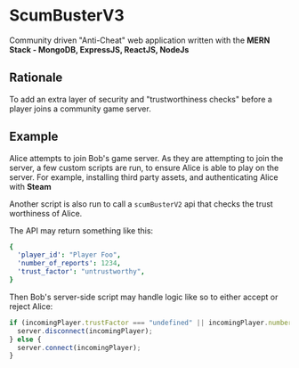 # ScumBusterV3

Community driven "Anti-Cheat" web application written with the **MERN Stack - MongoDB, ExpressJS, ReactJS, NodeJs**

## Rationale
To add an extra layer of security and "trustworthiness checks" before a player joins a community game server.

## Example
Alice attempts to join Bob's game server. As they are attempting to join the server, a few custom scripts are run, to ensure Alice is able to play on the server. For example, installing third party assets, and authenticating Alice with **Steam**

Another script is also run to call a `scumBusterV2` api that checks the trust worthiness of Alice. 

The API may return something like this: 

```yaml
{
  'player_id': "Player Foo",
  'number_of_reports': 1234,
  'trust_factor': "untrustworthy",
}
```

Then Bob's server-side script may handle logic like so to either accept or reject Alice:

```typescript
if (incomingPlayer.trustFactor === "undefined" || incomingPlayer.numberOfReports > 100) {
  server.disconnect(incomingPlayer);
} else {
  server.connect(incomingPlayer); 
}
```


